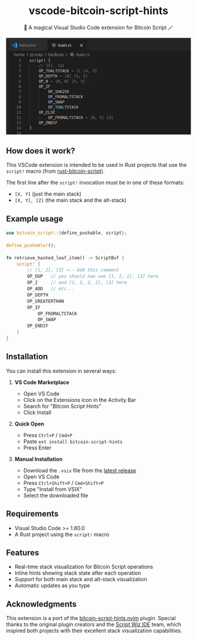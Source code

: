 <h1 align="center">
vscode-bitcoin-script-hints 
</h1>

<p align="center">
🔮 A magical Visual Studio Code extension for Bitcoin Script 🪄
</p>

<p align="center">
<img src="assets/demo.gif" width="600" alt="Bitcoin Script Hints Demo">
</p>

## How does it work?
This VSCode extension is intended to be used in Rust projects that use the `script!` macro (from [rust-bitcoin-script](https://github.com/Bitcoin-Wildlife-Sanctuary/rust-bitcoin-script)).

The first line after the `script!` invocation must be in one of these formats:
- `[X, Y]` (just the main stack)
- `[X, Y], [Z]` (the main stack and the alt-stack)

## Example usage

```rust
use bitcoin_script::{define_pushable, script};

define_pushable!();

fn retrieve_hashed_leaf_item() -> ScriptBuf {
    script! {
        // [1, 2], [3] <-- Add this comment
        OP_DUP   // you should now see [1, 2, 2], [3] here
        OP_2     // and [1, 2, 2, 2], [3] here
        OP_ADD   // etc...
        OP_DEPTH
        OP_GREATERTHAN
        OP_IF
            OP_FROMALTSTACK
            OP_SWAP
        OP_ENDIF
    }
}
```

## Installation

You can install this extension in several ways:

1. **VS Code Marketplace**
   - Open VS Code
   - Click on the Extensions icon in the Activity Bar
   - Search for "Bitcoin Script Hints"
   - Click Install

2. **Quick Open**
   - Press `Ctrl+P` / `Cmd+P`
   - Paste `ext install bitcoin-script-hints`
   - Press Enter

3. **Manual Installation**
   - Download the `.vsix` file from the [latest release](https://github.com/taproot-wizards/bitcoin-script-hints/releases)
   - Open VS Code
   - Press `Ctrl+Shift+P` / `Cmd+Shift+P`
   - Type "Install from VSIX"
   - Select the downloaded file

## Requirements
- Visual Studio Code >= 1.80.0
- A Rust project using the `script!` macro

## Features
- Real-time stack visualization for Bitcoin Script operations
- Inline hints showing stack state after each operation
- Support for both main stack and alt-stack visualization
- Automatic updates as you type

## Acknowledgments

This extension is a port of the [bitcoin-script-hints.nvim](https://github.com/taproot-wizards/bitcoin-script-hints.nvim) plugin. Special thanks to the original plugin creators and the [Script Wiz IDE](https://ide.scriptwiz.app) team, which inspired both projects with their excellent stack visualization capabilities.

